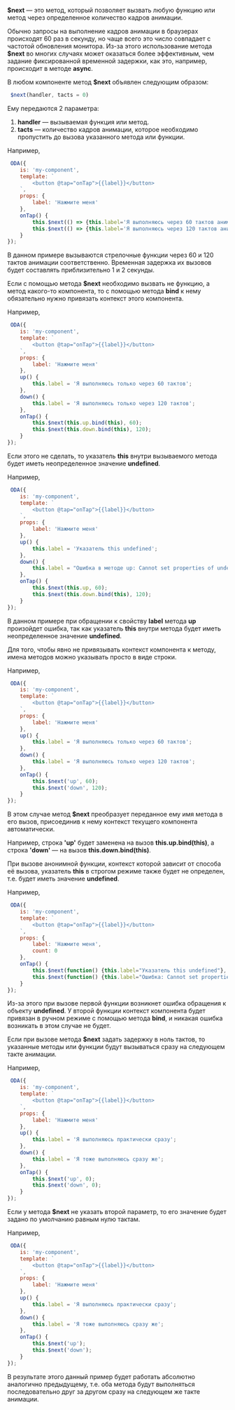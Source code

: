 **$next** — это метод, который позволяет вызвать любую функцию или метод через определенное количество кадров анимации.

Обычно запросы на выполнение кадров анимации в браузерах происходят 60 раз в секунду, но чаще всего это число совпадает с частотой обновления монитора. Из-за этого использование метода **$next** во многих случаях может оказаться более эффективным, чем задание фиксированной временной задержки, как это, например, происходит в методе **async**.

В любом компоненте метод **$next** объявлен следующим образом:

```javascript
 $next(handler, taсts = 0)
```

Ему передаются 2 параметра:

1. **handler** — вызываемая функция или метод.
1. **taсts** — количество кадров анимации, которое необходимо пропустить до вызова указанного метода или функции.

Например,

```javascript _run_edit_[my-component.js]
 ODA({
    is: 'my-component',
    template: `
        <button @tap="onTap">{{label}}</button>
    `,
    props: {
        label: 'Нажмите меня'
    },
    onTap() {
        this.$next(() => {this.label='Я выполняюсь через 60 тактов анимации'}, 60);
        this.$next(() => {this.label='Я выполняюсь через 120 тактов анимации'}, 120);
    }
});
```

В данном примере вызываются стрелочные функции через 60 и 120 тактов анимации соответственно. Временная задержка их вызовов будет составлять приблизительно 1 и 2 секунды.

Если с помощью метода **$next** необходимо вызвать не функцию, а метод какого-то компонента, то с помощью метода **bind** к нему обязательно нужно привязать контекст этого компонента.

Например,

```javascript _run_edit_[my-component.js]
 ODA({
    is: 'my-component',
    template: `
        <button @tap="onTap">{{label}}</button>
    `,
    props: {
        label: 'Нажмите меня'
    },
    up() {
        this.label = 'Я выполняюсь только через 60 тактов';
    },
    down() {
        this.label = 'Я выполняюсь только через 120 тактов';
    },
    onTap() {
        this.$next(this.up.bind(this), 60);
        this.$next(this.down.bind(this), 120);
    }
});
```

Если этого не сделать, то указатель **this** внутри вызываемого метода будет иметь неопределенное значение **undefined**.

Например,

```javascript error_run_edit_[my-component.js]
 ODA({
    is: 'my-component',
    template: `
        <button @tap="onTap">{{label}}</button>
    `,
    props: {
        label: 'Нажмите меня'
    },
    up() {
        this.label = 'Указатель this undefined';
    },
    down() {
        this.label = "Ошибка в методе up: Cannot set properties of undefined (setting 'label')";
    },
    onTap() {
        this.$next(this.up, 60);
        this.$next(this.down.bind(this), 120);
    }
});
```

В данном примере при обращении к свойству **label** метода **up** произойдет ошибка, так как указатель **this** внутри метода будет иметь неопределенное значение **undefined**.

Для того, чтобы явно не привязывать контекст компонента к методу, имена методов можно указывать просто в виде строки.

Например,

```javascript _run_edit_[my-component.js]
 ODA({
    is: 'my-component',
    template: `
        <button @tap="onTap">{{label}}</button>
    `,
    props: {
        label: 'Нажмите меня'
    },
    up() {
        this.label = 'Я выполняюсь только через 60 тактов';
    },
    down() {
        this.label = 'Я выполняюсь только через 120 тактов';
    },
    onTap() {
        this.$next('up', 60);
        this.$next('down', 120);
    }
});
```

В этом случае метод **$next** преобразует переданное ему имя метода в его вызов, присоединив к нему контекст текущего компонента автоматически.

Например, строка **'up'** будет заменена на вызов **this.up.bind(this)**, а строка **'down'** — на вызов **this.down.bind(this)**.

При вызове анонимной функции, контекст которой зависит от способа её вызова, указатель **this** в строгом режиме также будет не определен, т.е. будет иметь значение **undefined**.

Например,

```javascript _run_edit_[my-component.js]
 ODA({
    is: 'my-component',
    template: `
        <button @tap="onTap">{{label}}</button>
    `,
    props: {
        label: 'Нажмите меня',
        count: 0
    },
    onTap() {
        this.$next(function() {this.label="Указатель this undefined"}, 60);
        this.$next(function() {this.label="Ошибка: Cannot set properties of undefined (setting 'label')"}.bind(this), 120);
    }
});
```

Из-за этого при вызове первой функции возникнет ошибка обращения к объекту **undefined**. У второй функции контекст компонента будет привязан в ручном режиме с помощью метода **bind**, и никакая ошибка возникать в этом случае не будет.

Если при вызове метода **$next** задать задержку в ноль тактов, то указанные методы или функции будут вызываться сразу на следующем такте анимации.

Например,

```javascript _run_edit_[my-component.js]
 ODA({
    is: 'my-component',
    template: `
        <button @tap="onTap">{{label}}</button>
    `,
    props: {
        label: 'Нажмите меня'
    },
    up() {
        this.label = 'Я выполняюсь практически сразу';
    },
    down() {
        this.label = 'Я тоже выполняюсь сразу же';
    },
    onTap() {
        this.$next('up', 0);
        this.$next('down', 0);
    }
});
```

Если у метода **$next** не указать второй параметр, то его значение будет задано по умолчанию равным нулю тактам.

Например,

```javascript _run_edit_[my-component.js]
 ODA({
    is: 'my-component',
    template: `
        <button @tap="onTap">{{label}}</button>
    `,
    props: {
        label: 'Нажмите меня'
    },
    up() {
        this.label = 'Я выполняюсь практически сразу';
    },
    down() {
        this.label = 'Я тоже выполняюсь сразу же';
    },
    onTap() {
        this.$next('up');
        this.$next('down');
    }
});
```

В результате этого данный пример будет работать абсолютно аналогично предыдущему, т.е. оба метода будут выполняться последовательно друг за другом сразу на следующем же такте анимации.
